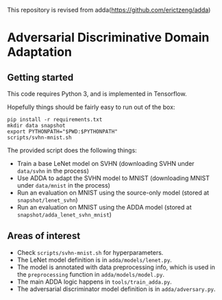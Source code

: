This repository is revised from adda(https://github.com/erictzeng/adda)

# Adversarial Discriminative Domain Adaptation

## Getting started

This code requires Python 3, and is implemented in Tensorflow.

Hopefully things should be fairly easy to run out of the box:

    pip install -r requirements.txt
    mkdir data snapshot
    export PYTHONPATH="$PWD:$PYTHONPATH"
    scripts/svhn-mnist.sh

The provided script does the following things:

- Train a base LeNet model on SVHN (downloading SVHN under `data/svhn` in the process)
- Use ADDA to adapt the SVHN model to MNIST (downloading MNIST under `data/mnist` in the process)
- Run an evaluation on MNIST using the source-only model (stored at `snapshot/lenet_svhn`)
- Run an evaluation on MNIST using the ADDA model (stored at `snapshot/adda_lenet_svhn_mnist`)

## Areas of interest

- Check `scripts/svhn-mnist.sh` for hyperparameters.
- The LeNet model definition is in `adda/models/lenet.py`.
- The model is annotated with data preprocessing info, which is used in the `preprocessing` function in `adda/models/model.py`.
- The main ADDA logic happens in `tools/train_adda.py`.
- The adversarial discriminator model definition is in `adda/adversary.py`.

